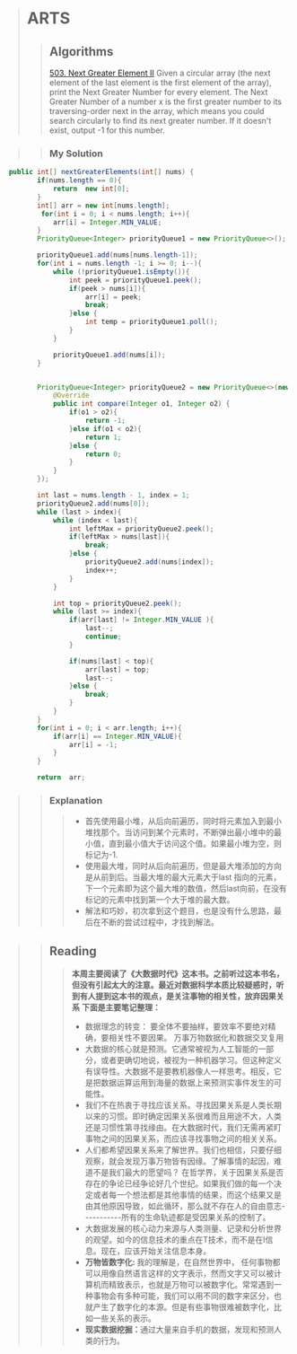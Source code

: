 ﻿


># ARTS
>>## Algorithms
>>[503. Next Greater Element II](https://leetcode.com/problems/next-greater-element-ii/description/)
>>Given a circular array (the next element of the last element is the first element of the array), print the Next Greater Number for every element. The Next Greater Number of a number x is the first greater number to its traversing-order next in the array, which means you could search circularly to find its next greater number. If it doesn't exist, output -1 for this number.

>>### My Solution
```java
 public int[] nextGreaterElements(int[] nums) {
        if(nums.length == 0){
            return  new int[0];
        }
        int[] arr = new int[nums.length];
         for(int i = 0; i < nums.length; i++){
            arr[i] = Integer.MIN_VALUE;
        }
        PriorityQueue<Integer> priorityQueue1 = new PriorityQueue<>();

        priorityQueue1.add(nums[nums.length-1]);
        for(int i = nums.length -1; i >= 0; i--){
            while (!priorityQueue1.isEmpty()){
                int peek = priorityQueue1.peek();
                if(peek > nums[i]){
                    arr[i] = peek;
                    break;
                }else {
                    int temp = priorityQueue1.poll();
                }
            }

            priorityQueue1.add(nums[i]);
        }


        PriorityQueue<Integer> priorityQueue2 = new PriorityQueue<>(new Comparator<Integer>() {
            @Override
            public int compare(Integer o1, Integer o2) {
                if(o1 > o2){
                    return -1;
                }else if(o1 < o2){
                    return 1;
                }else {
                    return 0;
                }
            }
        });

        int last = nums.length - 1, index = 1;
        priorityQueue2.add(nums[0]);
        while (last > index){
            while (index < last){
                int leftMax = priorityQueue2.peek();
                if(leftMax > nums[last]){
                    break;
                }else {
                    priorityQueue2.add(nums[index]);
                    index++;
                }
            }

            int top = priorityQueue2.peek();
            while (last >= index){
                if(arr[last] != Integer.MIN_VALUE ){
                    last--;
                    continue;
                }

                if(nums[last] < top){
                    arr[last] = top;
                    last--;
                }else {
                    break;
                }
            }
        }
        for(int i = 0; i < arr.length; i++){
            if(arr[i] == Integer.MIN_VALUE){
                arr[i] = -1;
            }
        }

        return  arr; 
```
>>### Explanation
>>>- 首先使用最小堆，从后向前遍历，同时将元素加入到最小堆找那个。当访问到某个元素时，不断弹出最小堆中的最小值，直到最小值大于访问这个值。如果最小堆为空，则标记为-1.
>>>- 使用最大堆，同时从后向前遍历，但是最大堆添加的方向是从前到后。当最大堆的最大元素大于last 指向的元素，下一个元素即为这个最大堆的数值，然后last向前，在没有标记的元素中找到第一个大于堆的最大数。
>>>- 解法和巧妙，初次拿到这个题目，也是没有什么思路，最后在不断的尝试过程中，才找到解法。


>>## Reading
>>><b>本周主要阅读了《大数据时代》这本书。之前听过这本书名，但没有引起太大的注意。最近对数据科学本质比较疑惑时，听到有人提到这本书的观点，是关注事物的相关性，放弃因果关系</b>
>> <b>下面是主要笔记整理：</b>
>>>- 数据理念的转变： 要全体不要抽样，要效率不要绝对精确，要相关性不要因果。 万事万物数据化和数据交叉复用
>>>- 大数据的核心就是预测。它通常被视为人工智能的一部分，或者更确切地说，被视为一种机器学习。但这种定义有误导性。大数据不是要教机器像人一样思考。相反，它是把数据运算运用到海量的数据上来预测实事件发生的可能性。
>>>- 我们不在热衷于寻找应该关系。寻找因果关系是人类长期以来的习惯。即时确定因果关系很难而且用途不大，人类还是习惯性第寻找缘由。在大数据时代，我们无需再紧盯事物之间的因果关系，而应该寻找事物之间的相关关系。
>>>-  人们都希望因果关系来了解世界。我们也相信，只要仔细观察，就会发现万事万物皆有因缘。了解事情的起因，难道不是我们最大的愿望吗？ 在哲学界，关于因果关系是否存在的争论已经争论好几个世纪。如果我们做的每一个决定或者每一个想法都是其他事情的结果，而这个结果又是由其他原因导致，如此循环，那么就不存在人的自由意志-----------所有的生命轨迹都是受因果关系的控制了。
>>>- 大数据发展的核心动力来源与人类测量、记录和分析世界的观望。如今的信息技术的重点在T技术，而不是在I信息。现在，应该开始关注信息本身。
>>>- <b>万物皆数字化: </b> 我的理解是，在自然世界中， 任何事物都可以用像自然语言这样的文字表示，然而文字又可以被计算机而精致表示，也就是万物可以被数字化。常常遇到一种事物会有多种可能，我们可以用不同的数字来区分，也就产生了数字化的本源。但是有些事物很难被数字化，比如一些关系的表示。
>>>-  <b>现实数据挖掘：</b>通过大量来自手机的数据，发现和预测人类的行为。
